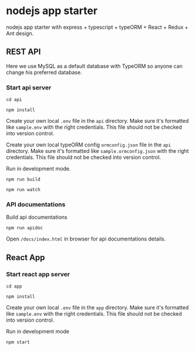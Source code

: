 # nodejs app starter 
nodejs app starter with express + typescript + typeORM + React + Redux + Ant design.


## REST API

Here we use MySQL as a default database with TypeORM so anyone can change his preferred database.


### Start api server

```
cd api
```
```
npm install
```
Create your own local ```.env``` file in the ```api``` directory. Make sure it's formatted like ```sample.env``` with the right credentials. This file should not be checked into version control.

Create your own local typeORM config ```ormconfig.json``` file in the ```api``` directory. Make sure it's formatted like ```sample.ormconfig.json``` with the right credentials. This file should not be checked into version control.



Run in development mode.
```
npm run build
```
```
npm run watch
```

### API documentations
Build api documentations

```
npm run apidoc
```
Open ```/docs/index.html``` in browser for api documentations details.

## React App

### Start react app server

```
cd app
```
```
npm install
```
Create your own local ```.env``` file in the ```app``` directory. Make sure it's formatted like ```sample.env``` with the right credentials. This file should not be checked into version control.

Run in development mode
```
npm start
```